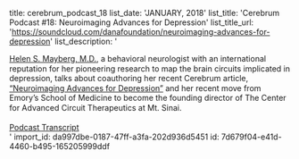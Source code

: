 title: cerebrum_podcast_18
list_date: 'JANUARY, 2018'
list_title: 'Cerebrum Podcast #18: Neuroimaging Advances for Depression'
list_title_url: 'https://soundcloud.com/danafoundation/neuroimaging-advances-for-depression'
list_description: '<div style="font-size:14px;line-height: 125%;"><a href="http://dana.org/Authors/Helen_S__Mayberg,_M_D_/" title="Helen S. Mayberg, M.D.">Helen S. Mayberg, M.D.</a>, a behavioral neurologist with an international reputation for her pioneering research to map the brain circuits implicated in depression, talks about coauthoring her recent Cerebrum article, <a href="http://www.dana.org/Cerebrum/2017/Neuroimaging_Advances_for_Depression/" title="“Neuroimaging Advances for Depression”">“Neuroimaging Advances for Depression”</a> and her recent move from Emory’s School of Medicine to become the founding director of The Center for Advanced Circuit Therapeutics at Mt. Sinai.<br><br><a href="/uploadedFiles/Pdfs/Imaging-Podcast-Transcript.pdf" title="Podcast Transcript">Podcast Transcript</a></div>'
import_id: da997dbe-0187-47ff-a3fa-202d936d5451
id: 7d679f04-e41d-4460-b495-165205999ddf
